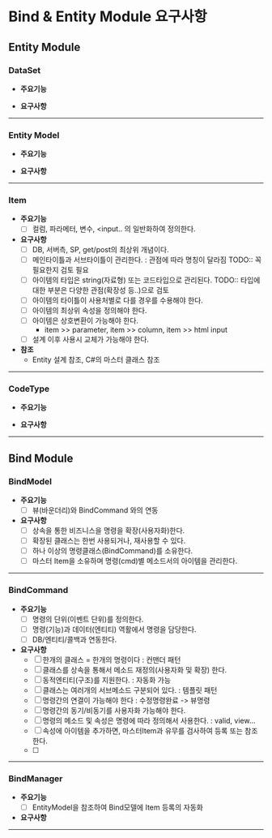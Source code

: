 # Bind & Entity Module 요구사항

## Entity Module
### DataSet
- **주요기능**

- **요구사항**

-----------------------------------------------------------------------
### Entity Model
- **주요기능**

- **요구사항**
-----------------------------------------------------------------------

### Item 
- **주요기능**
    - [ ] 컬럼, 파라메터, 변수, <input.. 의 일반화하여 정의한다.

- **요구사항**
    - [ ] DB, 서버측, SP, get/post의 최상위 개념이다.
    - [ ] 메인타이틀과 서브타이틀이 관리한다. : 관점에 따라 명칭이 달라짐
    TODO:: 꼭 필요한지 검토 필요
    - [ ] 아이템의 타입은 string(자료형) 또는 코드타입으로 관리된다.
    TODO:: 타입에 대한 부분은 다양한 관점(확장성 등..)으로 검토
    - [ ] 아이템의 타이틀이 사용처별로 다를 경우를 수용해야 한다.
    - [ ] 아이템의 최상위 속성을 정의해야 한다. 
    - [ ] 아이템은 상호변환이 가능해야 한다. 
        * item >> parameter, item >> column, item >> html input
    - [ ] 설계 이후 사용시 교체가 가능해야 한다.

- **참조**
    - Entity 설계 참조, C#의 마스터 클래스 참조

-----------------------------------------------------------------------
### CodeType
- **주요기능**

- **요구사항**

-----------------------------------------------------------------------
## Bind Module
### BindModel
- **주요기능**
    - [ ] 뷰(바운더리)와 BindCommand 와의 연동

- **요구사항**
    - [ ] 상속을 통한 비즈니스을 명령을 확장(사용자화)한다.
    - [ ] 확장된 클래스는 한번 사용되거나, 재사용할 수 있다.
    - [ ] 하나 이상의 명령클래스(BindCommand)를 소유한다.
    - [ ] 마스터 Item을 소유하며 명령(cmd)별 메소드서의 아이템을 관리한다.
-----------------------------------------------------------------------
### BindCommand 
- **주요기능**
    - [ ] 명령의 단위(이벤트 단위)를 정의한다.
    - [ ] 명령(기능)과 데이터(엔티티) 역활에서 명령을 담당한다.
    - [ ] DB/엔티티/콜백과 연동한다.

- **요구사항**
    - [ ] 한개의 클래스 = 한개의 명령이다 : 컨맨더 패턴
    - [ ] 클래스를 상속을 통해서 메소드 재정의(사용자화 및 확장) 한다.
    - [ ] 동적엔티티(구조)를 지원한다. : 자동화 가능
    - [ ] 클래스는 여러개의 서브메소드 구분되어 있다. : 템플릿 패턴
    - [ ] 명령간의 연결이 가능해야 한다 : 수정명령완료 -> 뷰명령
    - [ ] 명령간의 동기/비동기를 사용자화 가능해야 한다.
    - [ ] 명령의 메소드 및 속성은 명령에 따라 정의해서 사용한다. : valid, view...
    - [ ] 속성에 아이템을 추가하면, 마스터Item과 유무를 검사하여 등록 또는 참조한다.
    - [ ] 
-----------------------------------------------------------------------
### BindManager
- **주요기능**
    - [ ] EntityModel을 참조하여 Bind모델에 Item 등록의 자동화

- **요구사항**

-----------------------------------------------------------------------

